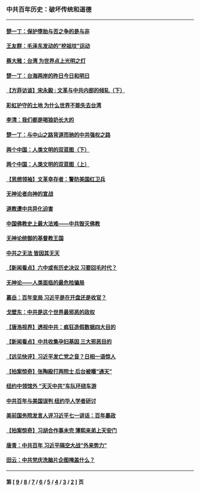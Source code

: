 ### 中共百年历史：破坏传统和道德
---
#### [楚一丁：保护堕胎与否之争的是与非](../../pages/nf1176114/n13815642.md?09280430) 
#### [王友群：毛泽东发动的“挖祖坟”运动](../../pages/nf1176114/n13723639.md?09280430) 
#### [蔡大雅：台湾 为世界点上光明之灯](../../pages/nf1176114/n13531530.md?09280430) 
#### [楚一丁：台海两岸的昨日今日和明日](../../pages/nf1176114/n13531468.md?09280430) 
#### [【方菲访谈】宋永毅 : 文革与中共内部的倾轧（下）](../../pages/nf1176114/n13486836.md?09280430) 
#### [彩虹护守的土地 为什么世界不能失去台湾](../../pages/nf1176114/n13476849.md?09280430) 
#### [李清：我们都是喝狼奶长大的](../../pages/nf1176114/n13471478.md?09280430) 
#### [楚一丁：与中山之路背道而驰的中共强权之路](../../pages/nf1176114/n13437270.md?09280430) 
#### [两个中国：人类文明的双蓝图（下）](../../pages/nf1176114/n13423132.md?09280430) 
#### [两个中国：人类文明的双蓝图（上）](../../pages/nf1176114/n13422687.md?09280430) 
#### [【思想领袖】文革幸存者：警防美国红卫兵](../../pages/nf1176114/n13339289.md?09280430) 
#### [无神论者向神的宣战](../../pages/nf1176114/n13281535.md?09280430) 
#### [道教遭中共异化迫害](../../pages/nf1176114/n13281463.md?09280430) 
#### [中国佛教史上最大法难——中共毁灭佛教](../../pages/nf1176114/n13281397.md?09280430) 
#### [无神论统御的基督教王国](../../pages/nf1176114/n13281280.md?09280430) 
#### [中共之无法 皆因其无天](../../pages/nf1176114/n13281088.md?09280430) 
#### [【新闻看点】六中或有历史决议 习要回毛时代？](../../pages/nf1176114/n13222895.md?09280430) 
#### [无神论——人类面临的最危险骗局](../../pages/nf1176114/n13196137.md?09280430) 
#### [慕岳：百年变局 习近平是在开盘还是收官？](../../pages/nf1176114/n13206516.md?09280430) 
#### [戈壁东：中共是这个世界最邪恶的政权](../../pages/nf1176114/n13085641.md?09280430) 
#### [【唐浩视界】透视中共：疯狂造假数据四大目的](../../pages/nf1176114/n13080590.md?09280430) 
#### [【新闻看点】中共收集孕妇基因 三大邪恶目的](../../pages/nf1176114/n13077182.md?09280430) 
#### [【远见快评】习近平发亡党之音？日相一语惊人](../../pages/nf1176114/n13074809.md?09280430) 
#### [【拍案惊奇】张陶殴打两院士 后台被曝“通天”](../../pages/nf1176114/n13070496.md?09280430) 
#### [纽约中领馆外 “天灭中共”车队环绕车游](../../pages/nf1176114/n13070693.md?09280430) 
#### [中共百年与美国误判 纽约华人学者研讨](../../pages/nf1176114/n13067969.md?09280430) 
#### [美前国务院发言人评习近平七一讲话：百年暴政](../../pages/nf1176114/n13066986.md?09280430) 
#### [【拍案惊奇】习胡合作事未完 薄熙来弟上天安门](../../pages/nf1176114/n13065867.md?09280430) 
#### [唐青：中共百年 习近平隔空大战“外来势力”](../../pages/nf1176114/n13065976.md?09280430) 
#### [田云：中共党庆洗脑片企图掩盖什么？](../../pages/nf1176114/n13064395.md?09280430) 

---
#### 第 [ [9](./9.md?09280430) / [8](./8.md?09280430) / [7](./7.md?09280430) / [6](./6.md?09280430) / [5](./5.md?09280430) / [4](./4.md?09280430) / [3](./3.md?09280430) / [2](./2.md?09280430) ] 页
